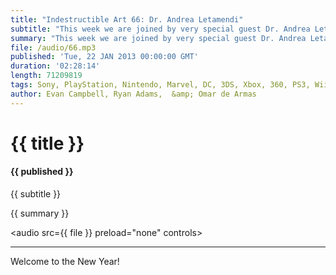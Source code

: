 ```yaml
---
title: "Indestructible Art 66: Dr. Andrea Letamendi"
subtitle: "This week we are joined by very special guest Dr. Andrea Letamendi. A certified Clinical Psychologist, blogger, cosplayer, convention speaker, and Star Wars enthusiast."
summary: "This week we are joined by very special guest Dr. Andrea Letamendi (@ArkhamAsylumDoc on twitter). A certified Psychologist, blogger, cosplayer, convention speaker, and Star Wars enthusiast. She tells us about her work in helping different comic writers create better characters, and how she came to be a character herself. Her expertise helps us to understand many different topics, ranging from the development of villains to the current public outlook on violence in media. We can’t thank her enough for coming on the show, and hope you all enjoy our chat as much as we did."
file: /audio/66.mp3
published: 'Tue, 22 JAN 2013 00:00:00 GMT'
duration: '02:28:14'
length: 71209819
tags: Sony, PlayStation, Nintendo, Marvel, DC, 3DS, Xbox, 360, PS3, Wii, WiiU, PSN, XBLA, Video Games, Comics, Games, Indestructible Art, Andrea Letamendi, Batgirl, Gail Simone, Batgirl 16, Death in the Family, Heroes, Villains
author: Evan Campbell, Ryan Adams,  &amp; Omar de Armas
---
```


# {{ title }}

#### {{ published }}

{{ subtitle }}  
  
{{ summary }}  

<audio src={{ file }} preload="none" controls></audio>

- - -

Welcome to the New Year!